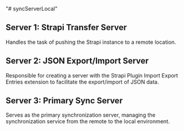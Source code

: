 "# syncServerLocal" 

## Server 1: Strapi Transfer Server
Handles the task of pushing the Strapi instance to a remote location.

## Server 2: JSON Export/Import Server
Responsible for creating a server with the Strapi Plugin Import Export Entries extension to facilitate the export/import of JSON data.

## Server 3: Primary Sync Server
Serves as the primary synchronization server, managing the synchronization service from the remote to the local environment.

